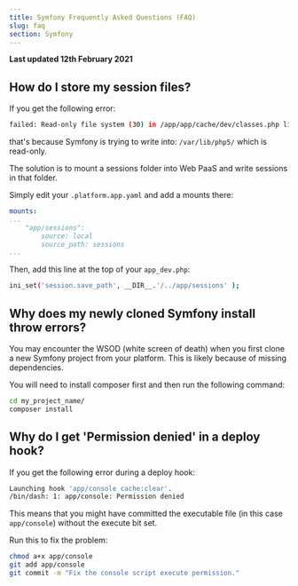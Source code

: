 ```yaml
---
title: Symfony Frequently Asked Questions (FAQ)
slug: faq
section: Symfony
---
```


**Last updated 12th February 2021**


## How do I store my session files?

If you get the following error:

```bash
failed: Read-only file system (30) in /app/app/cache/dev/classes.php line 420
```

that's because Symfony is trying to write into: `/var/lib/php5/` which
is read-only.

The solution is to mount a sessions folder into Web PaaS and write
sessions in that folder.

Simply edit your `.platform.app.yaml` and add a mounts there:

```yaml
mounts:
...
    "app/sessions":
        source: local
        source_path: sessions
...
```

Then, add this line at the top of your `app_dev.php`:

```bash
ini_set('session.save_path', __DIR__.'/../app/sessions' );
```

## Why does my newly cloned Symfony install throw errors?

You may encounter the WSOD (white screen of death) when you first clone
a new Symfony project from your platform. This is likely because of
missing dependencies.

You will need to install composer first and then run the following
command:

```bash
cd my_project_name/
composer install
```

## Why do I get 'Permission denied' in a deploy hook?

If you get the following error during a deploy hook:
```bash
Launching hook 'app/console cache:clear'.
/bin/dash: 1: app/console: Permission denied
```

This means that you might have committed the executable file (in this case ``app/console``) without the execute bit set.

Run this to fix the problem:
```bash
chmod a+x app/console
git add app/console
git commit -m "Fix the console script execute permission."
```
